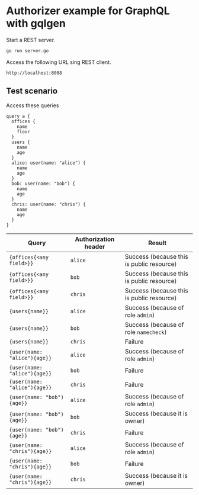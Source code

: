 # Authorizer example for GraphQL with gqlgen

Start a REST server.

```sh
go run server.go
```

Access the following URL sing REST client.

`http://localhost:8008`

## Test scenario

Access these queries
```
query a {
  offices {
    name
    floor
  }
  users {
    name
    age
  }
  alice: user(name: "alice") {
    name
    age
  }
  bob: user(name: "bob") {
    name
    age
  }
  chris: user(name: "chris") {
    name
    age
  }
}
```


| Query | Authorization header | Result |
|-|-|-|
| `{offices{<any field>}}` | `alice` | Success (because this is public resource) |
| `{offices{<any field>}}` | `bob` | Success (because this is public resource) |
| `{offices{<any field>}}` | `chris` | Success (because this is public resource) |
| `{users{name}}` | `alice` | Success (because of role `admin`) |
| `{users{name}}` | `bob` | Success (because of role `namecheck`) |
| `{users{name}}` | `chris` | Failure |
| `{user(name: "alice"){age}}` | `alice` | Success (because of role `admin`) |
| `{user(name: "alice"){age}}` | `bob` | Failure |
| `{user(name: "alice"){age}}` | `chris` | Failure |
| `{user(name: "bob"){age}}` | `alice` | Success (because of role `admin`) |
| `{user(name: "bob"){age}}` | `bob` | Success (because it is owner) |
| `{user(name: "bob"){age}}` | `chris` | Failure |
| `{user(name: "chris"){age}}` | `alice` | Success (because of role `admin`) |
| `{user(name: "chris"){age}}` | `bob` | Failure |
| `{user(name: "chris"){age}}` | `chris` | Success (because it is owner) |